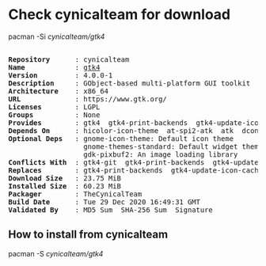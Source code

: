 # Check cynicalteam for download

pacman -Si *cynicalteam/gtk4*

<div class="highlight"><pre class="highlight"><text>
<b>Repository</b>      : cynicalteam
<b>Name</b>            : <a href="../../x86_64/gtk4-4.0.0-1-x86_64.pkg.tar.zst">gtk4</a>
<b>Version</b>         : 4.0.0-1
<b>Description</b>     : GObject-based multi-platform GUI toolkit
<b>Architecture</b>    : x86_64
<b>URL</b>             : https://www.gtk.org/
<b>Licenses</b>        : LGPL
<b>Groups</b>          : None
<b>Provides</b>        : gtk4  gtk4-print-backends  gtk4-update-icon-cache
<b>Depends On</b>      : hicolor-icon-theme  at-spi2-atk  atk  dconf  glib2  libepoxy  libxcomposite  libxcursor  libxinerama  libxkbcommon  libxrandr  mesa  pango  wayland  graphene  json-glib  colord  libcups  rest  vulkan-icd-loader  gdk-pixbuf2  gst-plugins-bad
<b>Optional Deps</b>   : gnome-icon-theme: Default icon theme
                  gnome-themes-standard: Default widget theme
                  gdk-pixbuf2: An image loading library
<b>Conflicts With</b>  : gtk4-git  gtk4-print-backends  gtk4-update-icon-cache
<b>Replaces</b>        : gtk4-print-backends  gtk4-update-icon-cache
<b>Download Size</b>   : 23.75 MiB
<b>Installed Size</b>  : 60.23 MiB
<b>Packager</b>        : TheCynicalTeam <wayne6324@gmail.com>
<b>Build Date</b>      : Tue 29 Dec 2020 16:49:31 GMT
<b>Validated By</b>    : MD5 Sum  SHA-256 Sum  Signature
</text></pre></div>

## How to install from cynicalteam

pacman -S *cynicalteam/gtk4*
